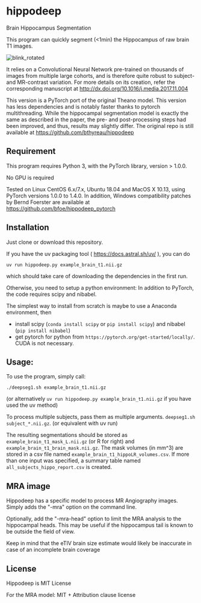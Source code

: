 # hippodeep
Brain Hippocampus Segmentation

This program can quickly segment (<1min) the Hippocampus of raw brain T1 images.

![blink_rotated](https://user-images.githubusercontent.com/590921/75311442-1a705a00-589a-11ea-9cb6-d889fb226516.gif)

It relies on a Convolutional Neural Network pre-trained on thousands of images from multiple large cohorts, and is therefore quite robust to subject- and MR-contrast variation.
For more details on its creation, refer the corresponding manuscript at http://dx.doi.org/10.1016/j.media.2017.11.004

This version is a PyTorch port of the original Theano model. This version has less dependencies and is notably faster thanks to pytorch multithreading. While the hippocampal segmentation model is exactly the same as described in the paper, the pre- and post-processing steps had been improved, and thus, results may slightly differ. The original repo is still available at https://github.com/bthyreau/hippodeep


## Requirement

This program requires Python 3, with the PyTorch library, version > 1.0.0.

No GPU is required

Tested on Linux CentOS 6.x/7.x, Ubuntu 18.04 and MacOS X 10.13, using PyTorch versions 1.0.0 to 1.4.0. In addition, Windows compatibility patches by Bernd Foerster are available at https://github.com/bfoe/hippodeep_pytorch

## Installation

Just clone or download this repository.

If you have the uv packaging tool ( https://docs.astral.sh/uv/ ), you can do 

`uv run hippodeep.py example_brain_t1.nii.gz`

which should take care of downloading the dependencies in the first run. 

Otherwise, you need to setup a python environment: In addition to PyTorch, the code requires scipy and nibabel.

The simplest way to install from scratch is maybe to use a Anaconda environment, then
* install scipy (`conda install scipy` or `pip install scipy`) and  nibabel (`pip install nibabel`)
* get pytorch for python from `https://pytorch.org/get-started/locally/`. CUDA is not necessary.


## Usage:
To use the program, simply call:

`./deepseg1.sh example_brain_t1.nii.gz` 

(or alternatively `uv run hippodeep.py example_brain_t1.nii.gz` if you have used the uv method)

To process multiple subjects, pass them as multiple arguments.
`deepseg1.sh subject_*.nii.gz`. (or equivalent with uv run)

The resulting segmentations should be stored as `example_brain_t1_mask_L.nii.gz` (or R for right) and `example_brain_t1_brain_mask.nii.gz`.  The mask volumes (in mm^3) are stored in a csv file named `example_brain_t1_hippoLR_volumes.csv`.  If more than one input was specified, a summary table named `all_subjects_hippo_report.csv` is created.

## MRA image
Hippodeep has a specific model to process MR Angiography images. Simply adds the "-mra" option on the command line.

Optionally, add the "-mra-head" option to limit the MRA analysis to the hippocampal heads. This may be useful if the hippocampus tail is known to be outside the field of view.

Keep in mind that the eTIV brain size estimate would likely be inaccurate in case of an incomplete brain coverage



## License
Hippodeep is MIT License

For the MRA model: MIT + Attribution clause license
